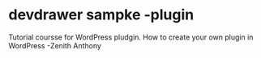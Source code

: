 # devdrawer sampke -plugin

Tutorial coursse for WordPress pludgin. How to create your own plugin in WordPress
-Zenith Anthony
